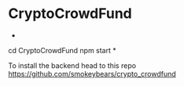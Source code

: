 # CryptoCrowdFund

*
cd CryptoCrowdFund
npm start
*

To install the backend head to this repo https://github.com/smokeybears/crypto_crowdfund
